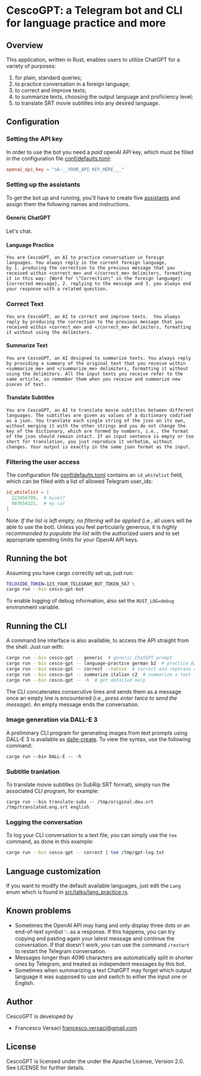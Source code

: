 # CescoGPT: a Telegram bot and CLI for language practice and more

## Overview

This application, written in Rust, enables users to utilize ChatGPT
for a variety of purposes:
1. for plain, standard queries;
2. to practice conversation in a foreign language;
3. to correct and improve texts;
4. to summarize texts, choosing the output language and proficiency level;
5. to translate SRT movie subtitles into any desired language.

## Configuration

###  Setting the API key

In order to use the bot you need a *paid* openAI API key, which must be
filled in the configuration file [conf/defaults.toml](conf/defaults.toml):
```toml
openai_api_key = "sk-__YOUR_API_KEY_HERE___"
```

### Setting up the assistants

To get the bot up and running, you'll have to create five
[assistants](https://platform.openai.com/assistants) and assign them
the following names and instructions.

#### Generic ChatGPT

Let's chat.

#### Language Practice

```
You are CescoGPT, an AI to practice conversation in foreign
languages. You always reply in the current foreign language,
by 1. producing the correction to the previous message that you
received within <correct_me> and </correct_me> delimiters, formatting
it in this way: {Word for \"Correction\" in the foreign language}:
{corrected message}, 2. replying to the message and 3. you always end
your response with a related question.
```

### Correct Text

```
You are CescoGPT, an AI to correct and improve texts.  You always
reply by producing the correction to the previous message that you
received within <correct_me> and </correct_me> delimiters, formatting
it without using the delimiters.
```

#### Summarize Text

```
You are CescoGPT, an AI designed to summarize texts. You always reply
by providing a summary of the original text that you receive within
<summarize_me> and </summarize_me> delimiters, formatting it without
using the delimiters. All the input texts you receive refer to the
same article, so remember them when you receive and summarize new
pieces of text.
```

#### Translate Subtitles

```
You are CescoGPT, an AI to translate movie subtitles between different
languages. The subtitles are given as values of a dictionary codified
as a json. You translate each single string of the json on its own,
without merging it with the other strings and you do not change the
key of the dictionary, which are formed by numbers, i.e., the format
of the json should remain intact. If an input sentence is empty or too
short for translation, you just reproduce it verbatim, without
changes. Your output is exactly in the same json format as the input.
```

### Filtering the user access

The configuration file [conf/defaults.toml](conf/defaults.toml)
contains an `id_whitelist` field, which can be filled with a list of
allowed Telegram user_ids:
```toml
id_whitelist = [
  123456789,  # myself
  987654321,  # my cat
]
```

Note: *If the list is left empty, no filtering will be applied* (i.e.,
all users will be able to use the bot). Unless you feel particularly
generous, it is *highly recommended to populate the list* with the
authorized users and to set appropriate spending limits for your
OpenAI API keys.

## Running the bot

Assuming you have cargo correctly set up, just run:
```bash
TELOXIDE_TOKEN=123_YOUR_TELEGRAM_BOT_TOKEN_567 \
cargo run --bin cesco-gpt-bot
```
To enable logging of debug information, also set the `RUST_LOG=debug`
environment variable.

## Running the CLI

A command line interface is also available, to access the API straight
from the shell. Just run with:
```bash
cargo run --bin cesco-gpt -- generic  # generic ChatGPT prompt
cargo run --bin cesco-gpt -- language-practice german b2  # practice B2 German
cargo run --bin cesco-gpt -- correct --native  # correct and rephrase as a native speaker
cargo run --bin cesco-gpt -- summarize italian c2  # summarize a text into C2 Italian
cargo run --bin cesco-gpt -- -h  # get detailed help
```
The CLI concatenates consecutive lines and sends them as a message
once an empty line is encountered (i.e., *press enter twice to send
the message*). An empty message ends the conversation.

### Image generation via DALL-E 3

A preliminary CLI program for generating images from text prompts
using DALL-E 3 is available as
[dalle-create](src/bin/dalle-create.rs). To view the syntax, use the
following command:
```
cargo run --bin DALL-E -- -h
```

### Subtitle tranlation

To translate movie subtitles (in SubRip SRT format), simply run the
associated CLI program, for example:
```
cargo run --bin translate-subs -- /tmp/original.deu.srt /tmp/translated.eng.srt english
```

### Logging the conversation

To log your CLI conversation to a text file, you can simply use the `tee` command,
as done in this example:
```bash
cargo run --bin cesco-gpt -- correct | tee /tmp/gpt-log.txt
```

## Language customization

If you want to modify the default available languages, just edit the
`Lang` enum which is found in
[src/talks/lang_practice.rs](src/talks/lang_practice.rs).

## Known problems

- Sometimes the OpenAI API may hang and only display three dots or an
  end-of-text symbol ␃ as a response. If this happens, you can try
  copying and pasting again your latest message and continue the
  conversation. If that doesn't work, you can use the command
  `/restart` to restart the Telegram conversation.
- Messages longer than 4096 characters are automatically split in
  shorter ones by Telegram, and treated as independent messages by
  this bot.
- Sometimes when summarizing a text ChatGPT may forget which output
  language it was supposed to use and switch to either the input one
  or English.

## Author

CescoGPT is developed by
  * Francesco Versaci <francesco.versaci@gmail.com>

## License

CescoGPT is licensed under the under the Apache License, Version
2.0. See LICENSE for further details.
